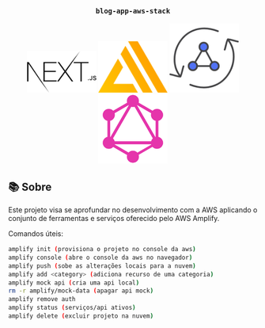 <div align=center>

<h3>

    blog-app-aws-stack

</h3>

<div>
    <img src="./public/nextjs.png" style="width: 140px" />
    <img src="./public/aws-amplify-logo.png" style="width: 140px" />
    <img src="./public/aws-appsync.png" style="width: 140px" />
    <img src="./public/graphql.png" style="width: 140px" />
</div>

</div>

## 📚 **Sobre**

 <p>Este projeto visa se aprofundar no desenvolvimento com a AWS aplicando o conjunto de ferramentas e serviços oferecido pelo AWS Amplify. </p>

Comandos úteis:

```bash
amplify init (provisiona o projeto no console da aws)
amplify console (abre o console da aws no navegador)
amplify push (sobe as alterações locais para a nuvem)
amplify add <category> (adiciona recurso de uma categoria)
amplify mock api (cria uma api local)
rm -r amplify/mock-data (apagar api mock)
amplify remove auth
amplify status (serviços/api ativos)
amplify delete (excluir projeto na nuvem)
```

